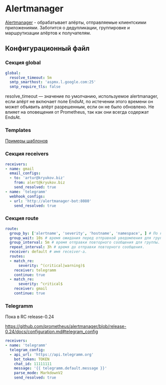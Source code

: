 # Alertmanager

[Alertmanager](https://prometheus.io/docs/alerting/latest/alertmanager/) - обрабатывает алёрты, отправляемые 
клиентскими приложениями. Заботится о дедупликации, группировке и маршрутизации алёртов к получателям.

## Конфигурационный файл

### Секция global

```yaml
global:
  resolve_timeout: 5m
  smtp_smarthost: 'aspmx.l.google.com:25'
  smtp_require_tls: false
```

resolve_timeout — значение по умолчанию, используемое alertmanager, если алёрт не включает поле EndsAt, 
по истечении этого времени он может объявить алёрт разрешенным, если он не было обновлено. 
Не влияет на оповещения от Prometheus, так как они всегда содержат EndsAt.

### Templates

[Примеры шаблонов](https://github.com/prometheus/alertmanager/tree/main/template)

### Секция receivers

```yaml
receivers:
- name: gmail
  email_configs:
  - to: 'artur@kryukov.biz'
    from: alert@kryukov.biz
    send_resolved: true
- name: 'telegramm'
  webhook_configs:
  - url: 'http://alertmanager-bot:8080'
    send_resolved: true
```

### Секция route

```yaml
route:
  group_by: ['alertname', 'severity', 'hostname', 'namespace', ] # По каким меткам группировать.
  group_wait: 10s # время ожидания перед отправкой уведомления для группы.
  group_interval: 5m # время отправки повторного сообщения для группы.
  repeat_interval: 3h # время до отправки повторного сообщения.
  receiver: default # имя receiver-a.
  routes:
  - match_re: 
      severity: ^(critical|warning)$
    receiver: telegramm
    continue: true
  - match_re:
      severity: ^critical$
    receiver: gmail
    continue: true
```

### Telegramm

Пока в RC release-0.24

https://github.com/prometheus/alertmanager/blob/release-0.24/docs/configuration.md#telegram_config

```yaml
receivers:
- name: 'telegramm'
  telegram_config:
  - api_url: 'https://api.telegramm.org'
    bot_token: TOKEN
    chat_id: 11111111
    message: '{{ telegramm.default.message }}'
    parse_mode: MarkdownV2
    send_resolved: true
```